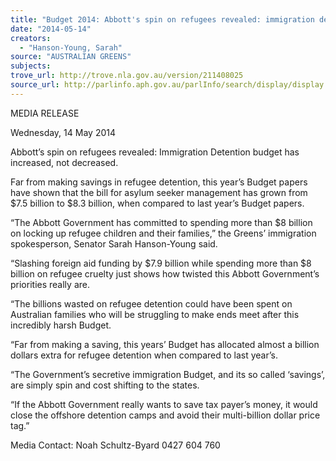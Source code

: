 ```yaml
---
title: "Budget 2014: Abbott's spin on refugees revealed: immigration detention budget has increased, not decreased"
date: "2014-05-14"
creators:
  - "Hanson-Young, Sarah"
source: "AUSTRALIAN GREENS"
subjects:
trove_url: http://trove.nla.gov.au/version/211408025
source_url: http://parlinfo.aph.gov.au/parlInfo/search/display/display.w3p;query=Id%3A%22media/pressrel/3167113%22
---
```


 MEDIA RELEASE   

 Wednesday, 14 May 2014   

 Abbott’s spin on refugees revealed:  Immigration Detention budget has increased,  not decreased.   

 Far from making savings in refugee detention, this year’s Budget papers have shown that the bill  for asylum seeker management has grown from $7.5 billion to $8.3 billion, when compared to  last year’s Budget papers.   

 “The Abbott Government has committed to spending more than $8 billion on locking up refugee  children and their families,” the Greens’ immigration spokesperson, Senator Sarah Hanson-Young said.   

 “Slashing foreign aid funding by $7.9 billion while spending more than $8 billion on refugee  cruelty just shows how twisted this Abbott Government’s priorities really are.   

 “The billions wasted on refugee detention could have been spent on Australian families who will  be struggling to make ends meet after this incredibly harsh Budget.   

 “Far from making a saving, this years’ Budget has allocated almost a billion dollars extra for  refugee detention when compared to last year’s.   

 “The Government’s secretive immigration Budget, and its so called ‘savings’, are simply spin and  cost shifting to the states.   

 “If the Abbott Government really wants to save tax payer’s money, it would close the offshore  detention camps and avoid their multi-billion dollar price tag.”   

 

 Media Contact: Noah Schultz-Byard 0427 604 760   

